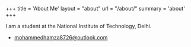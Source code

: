 +++
title = 'About Me'
layout = "about"
url = "/about/"
summary = 'about'
+++

I am a student at the National Institute of Technology, Delhi.  

- [mohammedhamza8726@outlook.com](mailto:"mohammedhamza8726@outlook.com")